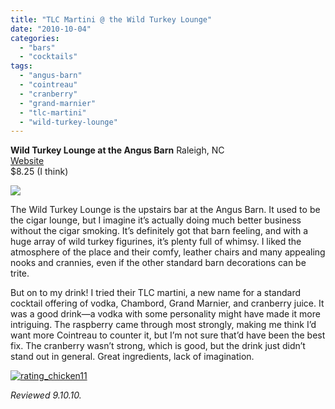 ```yaml
---
title: "TLC Martini @ the Wild Turkey Lounge"
date: "2010-10-04"
categories:
  - "bars"
  - "cocktails"
tags:
  - "angus-barn"
  - "cointreau"
  - "cranberry"
  - "grand-marnier"
  - "tlc-martini"
  - "wild-turkey-lounge"
---
```


**Wild Turkey Lounge at the Angus Barn**
Raleigh, NC\
[Website](http://www.angusbarn.com/turkey.htm)\
$8.25 (I think)

![](http://www.thegourmez.com/gourmez/photos/tlcmartini.jpg)

The Wild Turkey Lounge is the upstairs bar at the Angus Barn. It used to be the cigar lounge, but I imagine it’s actually doing much better business without the cigar smoking. It’s definitely got that barn feeling, and with a huge array of wild turkey figurines, it’s plenty full of whimsy. I liked the atmosphere of the place and their comfy, leather chairs and many appealing nooks and crannies, even if the other standard barn decorations can be trite.

But on to my drink! I tried their TLC martini, a new name for a standard cocktail offering of vodka, Chambord, Grand Marnier, and cranberry juice. It was a good drink—a vodka with some personality might have made it more intriguing. The raspberry came through most strongly, making me think I’d want more Cointreau to counter it, but I’m not sure that’d have been the best fix. The cranberry wasn’t strong, which is good, but the drink just didn’t stand out in general. Great ingredients, lack of imagination.




<div class="caption">

[![](http://s3.amazonaws.com/thegourmez-wpmedia/2009/02/rating_chicken11.gif "rating_chicken11")](http://s3.amazonaws.com/thegourmez-wpmedia/2009/02/rating_chicken11.gif)</div>


_Reviewed 9.10.10._
